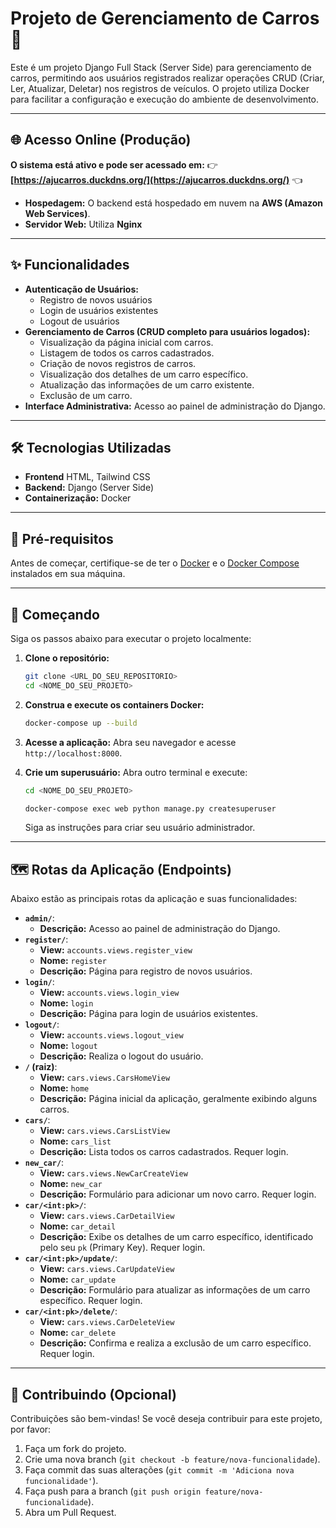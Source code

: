 # Projeto de Gerenciamento de Carros 🚗

Este é um projeto Django Full Stack (Server Side) para gerenciamento de carros, permitindo aos usuários registrados realizar operações CRUD (Criar, Ler, Atualizar, Deletar) nos registros de veículos. O projeto utiliza Docker para facilitar a configuração e execução do ambiente de desenvolvimento.

---

## 🌐 Acesso Online (Produção)

**O sistema está ativo e pode ser acessado em:** 👉 **[https://ajucarros.duckdns.org/](https://ajucarros.duckdns.org/)** 👈
* **Hospedagem:** O backend está hospedado em nuvem na **AWS (Amazon Web Services)**.
* **Servidor Web:** Utiliza **Nginx**
---


## ✨ Funcionalidades

* **Autenticação de Usuários:**
    * Registro de novos usuários
    * Login de usuários existentes
    * Logout de usuários
* **Gerenciamento de Carros (CRUD completo para usuários logados):**
    * Visualização da página inicial com carros.
    * Listagem de todos os carros cadastrados.
    * Criação de novos registros de carros.
    * Visualização dos detalhes de um carro específico.
    * Atualização das informações de um carro existente.
    * Exclusão de um carro.
* **Interface Administrativa:** Acesso ao painel de administração do Django.

---

## 🛠️ Tecnologias Utilizadas

* **Frontend** HTML, Tailwind CSS
* **Backend:** Django (Server Side)
* **Containerização:** Docker

---

## 🚀 Pré-requisitos

Antes de começar, certifique-se de ter o [Docker](https://www.docker.com/get-started) e o [Docker Compose](https://docs.docker.com/compose/install/) instalados em sua máquina.

---

## 🏁 Começando

Siga os passos abaixo para executar o projeto localmente:

1.  **Clone o repositório:**
    ```bash
    git clone <URL_DO_SEU_REPOSITORIO>
    cd <NOME_DO_SEU_PROJETO>
    ```

2.  **Construa e execute os containers Docker:**
    ```bash
    docker-compose up --build
    ```
    
3.  **Acesse a aplicação:**
    Abra seu navegador e acesse `http://localhost:8000`.

4.  **Crie um superusuário:**
    Abra outro terminal e execute:
    ```bash
    cd <NOME_DO_SEU_PROJETO>
    ```
    ```bash
    docker-compose exec web python manage.py createsuperuser
    ```
    Siga as instruções para criar seu usuário administrador.

---

## 🗺️ Rotas da Aplicação (Endpoints)

Abaixo estão as principais rotas da aplicação e suas funcionalidades:

* **`admin/`**:
    * **Descrição:** Acesso ao painel de administração do Django.
* **`register/`**:
    * **View:** `accounts.views.register_view`
    * **Nome:** `register`
    * **Descrição:** Página para registro de novos usuários.
* **`login/`**:
    * **View:** `accounts.views.login_view`
    * **Nome:** `login`
    * **Descrição:** Página para login de usuários existentes.
* **`logout/`**:
    * **View:** `accounts.views.logout_view`
    * **Nome:** `logout`
    * **Descrição:** Realiza o logout do usuário.
* **`/` (raiz)**:
    * **View:** `cars.views.CarsHomeView`
    * **Nome:** `home`
    * **Descrição:** Página inicial da aplicação, geralmente exibindo alguns carros.
* **`cars/`**:
    * **View:** `cars.views.CarsListView`
    * **Nome:** `cars_list`
    * **Descrição:** Lista todos os carros cadastrados. Requer login.
* **`new_car/`**:
    * **View:** `cars.views.NewCarCreateView`
    * **Nome:** `new_car`
    * **Descrição:** Formulário para adicionar um novo carro. Requer login.
* **`car/<int:pk>/`**:
    * **View:** `cars.views.CarDetailView`
    * **Nome:** `car_detail`
    * **Descrição:** Exibe os detalhes de um carro específico, identificado pelo seu `pk` (Primary Key). Requer login.
* **`car/<int:pk>/update/`**:
    * **View:** `cars.views.CarUpdateView`
    * **Nome:** `car_update`
    * **Descrição:** Formulário para atualizar as informações de um carro específico. Requer login.
* **`car/<int:pk>/delete/`**:
    * **View:** `cars.views.CarDeleteView`
    * **Nome:** `car_delete`
    * **Descrição:** Confirma e realiza a exclusão de um carro específico. Requer login.
      
---

## 🤝 Contribuindo (Opcional)

Contribuições são bem-vindas! Se você deseja contribuir para este projeto, por favor:

1.  Faça um fork do projeto.
2.  Crie uma nova branch (`git checkout -b feature/nova-funcionalidade`).
3.  Faça commit das suas alterações (`git commit -m 'Adiciona nova funcionalidade'`).
4.  Faça push para a branch (`git push origin feature/nova-funcionalidade`).
5.  Abra um Pull Request.
